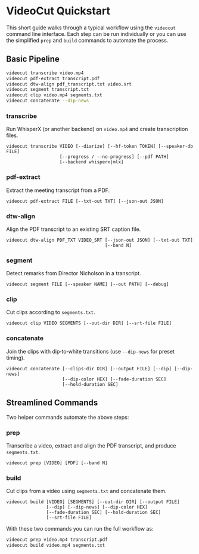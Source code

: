 # VideoCut Quickstart

This short guide walks through a typical workflow using the `videocut` command line interface. Each step can be run individually or you can use the simplified `prep` and `build` commands to automate the process.

## Basic Pipeline

```bash
videocut transcribe video.mp4
videocut pdf-extract transcript.pdf
videocut dtw-align pdf_transcript.txt video.srt
videocut segment transcript.txt
videocut clip video.mp4 segments.txt
videocut concatenate --dip-news
```

### transcribe
Run WhisperX (or another backend) on `video.mp4` and create transcription files.

```
videocut transcribe VIDEO [--diarize] [--hf-token TOKEN] [--speaker-db FILE]
                    [--progress / --no-progress] [--pdf PATH]
                    [--backend whisperx|mlx]
```

### pdf-extract
Extract the meeting transcript from a PDF.

```
videocut pdf-extract FILE [--txt-out TXT] [--json-out JSON]
```

### dtw-align
Align the PDF transcript to an existing SRT caption file.

```
videocut dtw-align PDF_TXT VIDEO_SRT [--json-out JSON] [--txt-out TXT]
                                     [--band N]
```

### segment
Detect remarks from Director Nicholson in a transcript.

```
videocut segment FILE [--speaker NAME] [--out PATH] [--debug]
```

### clip
Cut clips according to `segments.txt`.

```
videocut clip VIDEO SEGMENTS [--out-dir DIR] [--srt-file FILE]
```

### concatenate
Join the clips with dip‑to‑white transitions (use `--dip-news` for preset timing).

```
videocut concatenate [--clips-dir DIR] [--output FILE] [--dip] [--dip-news]
                     [--dip-color HEX] [--fade-duration SEC]
                     [--hold-duration SEC]
```

## Streamlined Commands

Two helper commands automate the above steps:

### prep
Transcribe a video, extract and align the PDF transcript, and produce `segments.txt`.

```
videocut prep [VIDEO] [PDF] [--band N]
```

### build
Cut clips from a video using `segments.txt` and concatenate them.

```
videocut build [VIDEO] [SEGMENTS] [--out-dir DIR] [--output FILE]
               [--dip] [--dip-news] [--dip-color HEX]
               [--fade-duration SEC] [--hold-duration SEC]
               [--srt-file FILE]
```

With these two commands you can run the full workflow as:

```bash
videocut prep video.mp4 transcript.pdf
videocut build video.mp4 segments.txt
```
